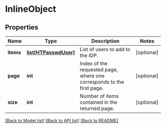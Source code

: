 # InlineObject

## Properties
Name | Type | Description | Notes
------------ | ------------- | ------------- | -------------
**items** | [**list[HTPasswdUser]**](HTPasswdUser.md) | List of users to add to the IDP. | [optional] 
**page** | **int** | Index of the requested page, where one corresponds to the first page. | [optional] 
**size** | **int** | Number of items contained in the returned page. | [optional] 

[[Back to Model list]](../README.md#documentation-for-models) [[Back to API list]](../README.md#documentation-for-api-endpoints) [[Back to README]](../README.md)


